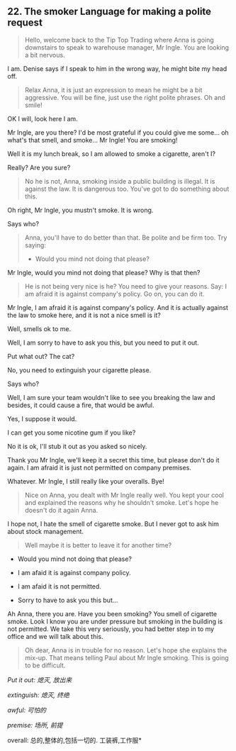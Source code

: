 ## 22. The smoker Language for making a polite request

> Hello, welcome back to the Tip Top Trading where Anna is going downstairs to speak to warehouse manager, Mr Ingle. You are looking a bit nervous.

I am. Denise says if I speak to him in the wrong way, he might bite my head off.

> Relax Anna, it is just an expression to mean he might be a bit aggressive. You will be fine, just use the right polite phrases. Oh and smile!

OK I will, look here I am.

Mr Ingle, are you there? I'd be most grateful if you could give me some... oh what's that smell, and smoke... Mr Ingle! You are smoking!

Well it is my lunch break, so I am allowed to smoke a cigarette, aren't I?

Really? Are you sure?

>  No he is not, Anna, smoking inside a public building is illegal. It is against the law. It is dangerous too. You've got to do something about this.

Oh right, Mr Ingle, you mustn't smoke. It is wrong.

Says who?

> Anna, you'll have to do better than that. Be polite and be firm too. Try saying:
> 
> * Would you mind not doing that please?

Mr Ingle, would you mind not doing that please? Why is that then?

> He is not being very nice is he? You need to give your reasons. Say: I am afraid it is against company's policy. Go on, you can do it.

Mr Ingle, I am afraid it is against company's policy. And it is actually against the law to smoke here, and it is not a nice smell is it?

Well, smells ok to me.

Well, I am sorry to have to ask you this, but you need to put it out.

Put what out? The cat?

No, you need to extinguish your cigarette please.

Says who?

Well, I am sure your team wouldn't like to see you breaking the law and besides, it could cause a fire, that would be awful.

Yes, I suppose it would.

I can get you some nicotine gum if you like?

No it is ok, I'll stub it out as you asked so nicely.

Thank you Mr Ingle, we'll keep it a secret this time, but please don't do it again. I am afraid it is just not permitted on company premises.

Whatever. Mr Ingle, I still really like your overalls. Bye!

> Nice on Anna, you dealt with Mr Ingle really well. You kept your cool and explained the reasons why he shouldn't smoke. Let's hope he doesn't do it again Anna.

I hope not, I hate the smell of cigarette smoke. But I never got to ask him about stock management.

> Well maybe it is better to leave it for another time?

* Would you mind not doing that please?

* I am afaid it is against company policy.

* I am afaid it is not permitted.

* Sorry to have to ask you this but...

Ah Anna, there you are. Have you been smoking? You smell of cigarette smoke. Look I know you are under pressure but smoking in the building is not permitted. We take this very seriously, you had better step in to my office and we will talk about this.

> Oh dear, Anna is in trouble for no reason. Let's hope she explains the mix-up. That means telling Paul about Mr Ingle smoking. This is going to be difficult.

*Put it out: 熄灭, 放出来*

*extinguish: 熄灭, 终绝*

*awful: 可怕的*

*premise: 场所, 前提*

overall: 总的,整体的,包括一切的. 工装裤,工作服*
